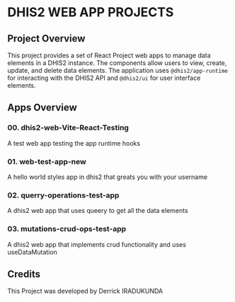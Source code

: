 # DHIS2 WEB APP PROJECTS

## Project Overview

This project provides a set of React Project web apps to manage data elements in a DHIS2 instance. The components allow users to view, create, update, and delete data elements. The application uses `@dhis2/app-runtime` for interacting with the DHIS2 API and `@dhis2/ui` for user interface elements.

## Apps Overview

### 00. dhis2-web-Vite-React-Testing

A test web app testing the app runtime hooks

### 01. web-test-app-new

A hello world styles app in dhis2 that greats you with your username

### 02. querry-operations-test-app

A dhis2 web app that uses queery to get all the data elements

### 03. mutations-crud-ops-test-app

A dhis2 web app that implements crud functionality and uses useDataMutation

## Credits

This Project was developed by Derrick IRADUKUNDA
